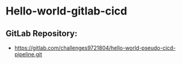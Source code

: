 # Hello-world-gitlab-cicd

## GitLab Repository: 
- https://gitlab.com/challenges9721804/hello-world-pseudo-cicd-pipeline.git
